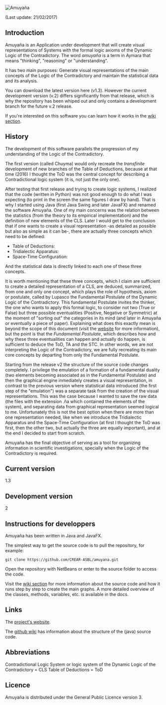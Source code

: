 ![Amuyaña](http://i65.tinypic.com/e69ht4.jpg)

(Last update: 21/02/2017)



## Introduction
Amuyaña is an Application under development that will create visual representations of Systems with the formal logic axioms of the Dynamic Logic of the Contradictory. The word *amuyaña* is a term in Aymara that means "thinking", "reasoning" or "understanding".

It has two main purposes: Generate visual representations of the main concepts of the Logic of the Contradictory and maintain the statistical data and its analysis.

You can download the latest version here (v1.3). However the current development version (v.2) differs significantly from that release, which is why the repository has been whiped out and only contains a development branch for the future v.2 release.

If you're interested on this software you can learn how it works in the [wiki section](https://github.com/CREAR-ASBL/amuyana/wiki).

## History
The development of this software parallels the progression of my understanding of the Logic of the Contradictory.

The first version (called Chuyma) would only recreate the *transfinite* development of new branches of the Table of Deductions, because at that time (2016) I thought the ToD was the central concept for describing a Contradictional logic system (it is, not just the only one).

After testing that first release and trying to create logic systems, I realized that the code (written in Python) was not good enough to do what I was expecting (to print in the screen the same figures I draw by hand). That is why I started using Java (first Java Swing and later JavaFX) and renamed the software Amuyaña. One of my main concerns was the relation between the statistics (from the theory to its empirical implementation) and the definition of new elements of the CLS. Later I would get to the conclusion that if one wants to create a visual representation -as detailed as possible but also as simple as it can be-, there are actually three concepts which need to be defined:

- Table of Deductions:
- Tridialectic Apparatus:
- Space-Time Configuration:

And the statistical data is directly linked to each one of these three concepts.

It is worth mentioning that these three concepts, which I claim are sufficient to create a detailed representation of a CLS, are deduced, summarized, from one and only one concept, which plays the role of hypothesis, axiom or postulate, called by Lupasco the Fundamental Postulate of the Dynamic Logic of the Contradictory. This fundamental Postulate invites the thinker, the one who wants to apply this formal logic, to consider not two (True or False) but three possible eventualities (Positive, Negative or Symmetric) at the moment of "sorting out" the categories in its mind (and later in Amuyaña or eventually a piece of paper). Explaining what does this exactly mean is beyond the scope of this document (visit the [website](http://amuyaña.com/) for more information), but the point is that the *Fundamental Postulate*, which describes how and why these three eventualities can happen and actually do happen, is sufficient to deduce the ToD, TA and the STC. In other words, we are not interpreting the Logic of the Contradictory, we are fully recreating its main core concepts by departing from only the Fundamental Postulate.

Starting from the release v2 the structure of the source code changes completely. I privilege the emulation of a formation of a fundamental duality (two elements becoming associated as in the Fundamental Postulate) and then the graphical engine inmediately creates a visual representation, in contrast to the previous version where statistical data introduced (the first step of the "emulation") was a separate task from the creation of the visual representations. This was the case because I wanted to save the raw data (the files with the extension .ña which contained the elements of the system), and separating data from graphical representation seemed logical to me. Unfortunately this is not the best option when there are more than one representation needed, like when we introduce the Tridialectic Apparatus and the Space-Time Configuration (at first I thought the ToD was first, then the other two, but actually the three are equally important), and at the end I decided to start from scratch.

Amuyaña has the final objective of serving as a tool for organizing information in scientific investigations, specially when the Logic of the Contradictory is required.

## Current version
1.3

## Development version
2

## Instructions for developpers
Amuyaña has been written in Java and JavaFX.

The simplest way to get the source code is to pull the repository, for example:

	git clone https://github.com/CREAR-ASBL/amuyana.git

Open the repository with NetBeans or enter to the source folder to access the code.

Visit the [wiki section](https://github.com/CREAR-ASBL/amuyana/wiki) for more information about the source code and how it runs step by step to create the main graphs. A more detailed overview of the classes, methods, variables, etc. is available in the docs.

## Links

The [project's website](http://amuyaña.com).

The [github wiki](https://github.com/CREAR-ASBL/amuyana/wiki) has information about the  structure of the (java) source code.

## Abbreviations
Contradictional Logic System or logic system of the Dynamic Logic of the Contradictory = CLS
Table of Deductions = ToD

## Licence

Amuyaña is distributed under the  General Public Licence version 3.
